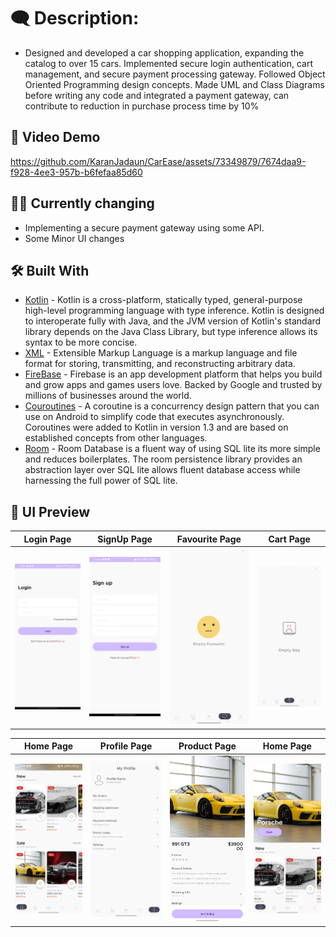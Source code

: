 # 🗨️ Description: 
* Designed and developed a car shopping application, expanding the catalog to over 15 cars. Implemented secure login authentication, cart management, and secure payment processing gateway. Followed Object Oriented Programming design concepts. Made UML and Class Diagrams before writing any code and integrated a payment gateway, can contribute to reduction in purchase process time by 10%

## 🎥 Video Demo
https://github.com/KaranJadaun/CarEase/assets/73349879/7674daa9-f928-4ee3-957b-b6fefaa85d60

## 🧑‍🏭 Currently changing
* Implementing a secure payment gateway using some API.
* Some Minor UI changes
  
## 🛠 Built With  

- [Kotlin](https://kotlinlang.org/) - Kotlin is a cross-platform, statically typed, general-purpose high-level programming language with type inference. Kotlin is designed to interoperate fully with Java, and the JVM version of Kotlin's standard library depends on the Java Class Library, but type inference allows its syntax to be more concise.
- [XML](https://www.xml.com/) - Extensible Markup Language is a markup language and file format for storing, transmitting, and reconstructing arbitrary data.
- [FireBase](https://firebase.google.com/) - Firebase is an app development platform that helps you build and grow apps and games users love. Backed by Google and trusted by millions of businesses around the world.
- [Couroutines](https://developer.android.com/kotlin/coroutines) - A coroutine is a concurrency design pattern that you can use on Android to simplify code that executes asynchronously. Coroutines were added to Kotlin in version 1.3 and are based on established concepts from other languages.
- [Room](https://developer.android.com/reference/android/arch/persistence/room/RoomDatabase) - Room Database is a fluent way of using SQL lite its more simple and reduces boilerplates. The room persistence library provides an abstraction layer over SQL lite allows fluent database access while harnessing the full power of SQL lite.

## 📸 UI Preview

Login Page | SignUp Page | Favourite Page | Cart Page | 
--- | --- | --- | --- |
<img src = "https://github.com/KaranJadaun/CarEase/blob/master/loginPage.png"> | <img src = "https://github.com/KaranJadaun/CarEase/blob/master/signUpPage.png"> | <img src = "https://github.com/KaranJadaun/CarEase/blob/master/favPage1.png"> | <img src = "https://github.com/KaranJadaun/CarEase/blob/master/bagPage1.png">


Home Page | Profile Page | Product Page | Home Page |
--- | --- | --- |  --- |
<img src = "https://github.com/KaranJadaun/CarEase/blob/master/homePage1.png"> | <img src = "https://github.com/KaranJadaun/CarEase/blob/master/profilePage1.png"> | <img src = "https://github.com/KaranJadaun/CarEase/blob/master/productPage1.png"> | <img src = "https://github.com/KaranJadaun/CarEase/blob/master/homePage2.png" >
